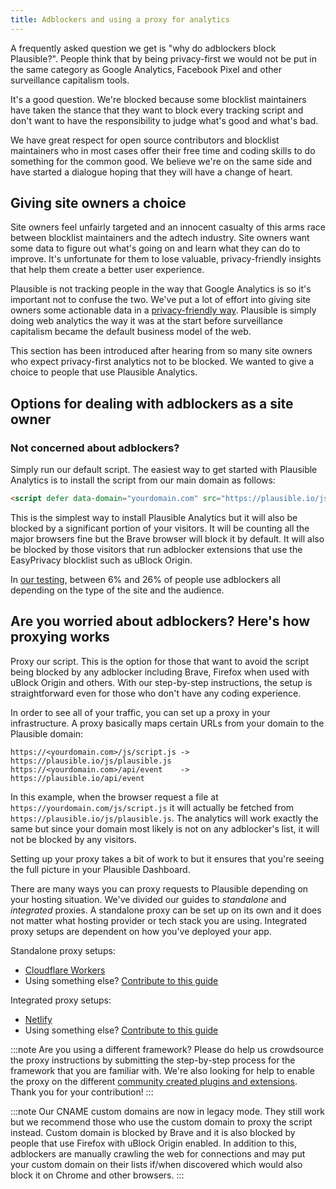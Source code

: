 ```yaml
---
title: Adblockers and using a proxy for analytics
---
```


A frequently asked question we get is "why do adblockers block Plausible?". People think that by being privacy-first we would not be put in the same category as Google Analytics, Facebook Pixel and other surveillance capitalism tools.

It's a good question. We're blocked because some blocklist maintainers have taken the stance that they want to block every tracking script and don't want to have the responsibility to judge what's good and what's bad.

We have great respect for open source contributors and blocklist maintainers who in most cases offer their free time and coding skills to do something for the common good. We believe we're on the same side and have started a dialogue hoping that they will have a change of heart.

## Giving site owners a choice

Site owners feel unfairly targeted and an innocent casualty of this arms race between blocklist maintainers and the adtech industry. Site owners want some data to figure out what's going on and learn what they can do to improve. It's unfortunate for them to lose valuable, privacy-friendly insights that help them create a better user experience.

Plausible is not tracking people in the way that Google Analytics is so it's important not to confuse the two. We've put a lot of effort into giving site owners some actionable data in a [privacy-friendly way](https://plausible.io/privacy-focused-web-analytics). Plausible is simply doing web analytics the way it was at the start before surveillance capitalism became the default business model of the web.

This section has been introduced after hearing from so many site owners who expect privacy-first analytics not to be blocked. We wanted to give a choice to people that use Plausible Analytics. 

## Options for dealing with adblockers as a site owner

### Not concerned about adblockers?

Simply run our default script. The easiest way to get started with Plausible Analytics is to install the script from our main domain as follows:

```html
<script defer data-domain="yourdomain.com" src="https://plausible.io/js/plausible.js"></script>
```

This is the simplest way to install Plausible Analytics but it will also be blocked by a significant portion of your visitors. It will be counting all the major browsers fine but the Brave browser will block it by default. It will also be blocked by those visitors that run adblocker extensions that use the EasyPrivacy blocklist such as uBlock Origin. 

In [our testing](https://markosaric.com/google-analytics-blocking/), between 6% and 26% of people use adblockers all depending on the type of the site and the audience.

## Are you worried about adblockers? Here's how proxying works

Proxy our script. This is the option for those that want to avoid the script being blocked by any adblocker including Brave, Firefox when used with uBlock Origin and others. With our step-by-step instructions, the setup is straightforward even for those who don't have any coding experience.

In order to see all of your traffic, you can set up a proxy in your infrastructure. A proxy basically maps certain URLs from your domain to the Plausible domain:

```
https://<yourdomain.com>/js/script.js -> https://plausible.io/js/plausible.js
https://<yourdomain.com>/api/event    -> https://plausible.io/api/event
```

In this example, when the browser request a file at `https://yourdomain.com/js/script.js` it will actually be fetched from `https://plausible.io/js/plausible.js`. The analytics will work exactly the same but since your domain most likely is not on any adblocker's list, it will not be blocked by any visitors.

Setting up your proxy takes a bit of work to but it ensures that you're seeing the full picture in your Plausible Dashboard.

There are many ways you can proxy requests to Plausible depending on your hosting situation. We've divided our guides to *standalone* and *integrated* proxies. A standalone proxy can be set up on its own and it does not matter what hosting provider or tech stack you are using. Integrated proxy setups are dependent on how you've deployed your app.

Standalone proxy setups:
* [Cloudflare Workers](/docs/proxy/guides/cloudflare)
* Using something else? [Contribute to this guide](https://github.com/plausible/docs/)

Integrated proxy setups:
* [Netlify](/docs/proxy/guides/netlify)
* Using something else? [Contribute to this guide](https://github.com/plausible/docs/)

:::note
Are you using a different framework? Please do help us crowdsource the proxy instructions by submitting the step-by-step process for the framework that you are familiar with. We're also looking for help to enable the proxy on the different [community created plugins and extensions](integration-guides.md). Thank you for your contribution!
:::

:::note
Our CNAME custom domains are now in legacy mode. They still work but we recommend those who use the custom domain to proxy the script instead. Custom domain is blocked by Brave and it is also blocked by people that use Firefox with uBlock Origin enabled. In addition to this, adblockers are manually crawling the web for connections and may put your custom domain on their lists if/when discovered which would also block it on Chrome and other browsers.
:::
